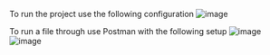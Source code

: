 To run the project use the following configuration
![image](https://github.com/user-attachments/assets/cd322056-6edc-4ba2-9f93-2d81f413b709)

To run a file through use Postman with the following setup
![image](https://github.com/user-attachments/assets/d0275427-3641-4a49-8b84-b82400bd96e2)
![image](https://github.com/user-attachments/assets/32e6b672-23e5-4b8d-89ec-c0bc47c4731a)
